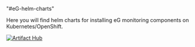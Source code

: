 "#eG-helm-charts" 

Here you will find helm charts for installing eG monitoring components on Kubernetes/OpenShift. 

[![Artifact Hub](https://img.shields.io/endpoint?url=https://artifacthub.io/badge/repository/eginnovations)](https://artifacthub.io/packages/search?repo=eginnovations)


